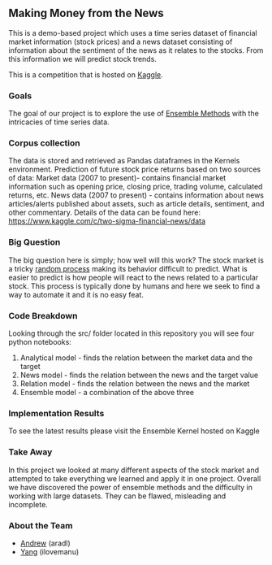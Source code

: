## Making Money from the News

This is a demo-based project which uses a time series dataset of financial market information (stock prices) and a news dataset consisting of information about the sentiment of the news as it relates to the stocks. From this information we will predict stock trends.

This is a competition that is hosted on [Kaggle](https://www.kaggle.com/c/two-sigma-financial-news).

### Goals

The goal of our project is to explore the use of [Ensemble Methods](https://en.wikipedia.org/wiki/Ensemble_learning) with the intricacies of time series data.

### Corpus collection

The data is stored and retrieved as Pandas dataframes in the Kernels environment. Prediction of future stock price returns based on two sources of data:
Market data (2007 to present)- contains financial market information such as opening price, closing price, trading volume, calculated returns, etc.
News data (2007 to present) - contains information about news articles/alerts published about assets, such as article details, sentiment, and other commentary. 
Details of the data can be found here: https://www.kaggle.com/c/two-sigma-financial-news/data

### Big Question

The big question here is simply; how well will this work? The stock market is a tricky [random process](https://www.quora.com/How-are-stochastic-processes-represented-in-the-stock-market) making its behavior difficult to predict. What is easier to predict is how people will react to the news related to a particular stock. This process is typically done by humans and here we seek to find a way to automate it and it is no easy feat.

### Code Breakdown

Looking through the src/ folder located in this repository you will see four python notebooks:
1. Analytical model - finds the relation between the market data and the target
2. News model - finds the relation between the news and the target value
3. Relation model - finds the relation between the news and the market
4. Ensemble model - a combination of the above three

### Implementation Results

To see the latest results please visit the Ensemble Kernel hosted on Kaggle

### Take Away

In this project we looked at many different aspects of the stock market and attempted to take everything we learned and apply it in one project. Overall we have discovered the power of ensemble methods and the difficulty in working with large datasets. They can be flawed, misleading and incomplete.

### About the Team
- [Andrew](https://www.linkedin.com/in/andrew-radlbeck-21140838/) (aradl)
- [Yang](https://www.linkedin.com/in/alexfuyang) (ilovemanu)
